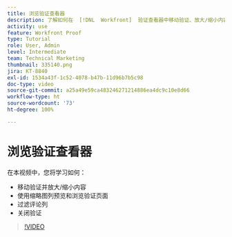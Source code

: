 ```yaml
---
title: 浏览验证查看器
description: 了解如何在  [!DNL  Workfront]  验证查看器中移动验证、放大/缩小内容、使用缩略图列、过滤验证评论等。
activity: use
feature: Workfront Proof
type: Tutorial
role: User, Admin
level: Intermediate
team: Technical Marketing
thumbnail: 335140.png
jira: KT-8840
exl-id: 1534a43f-1c52-4078-b47b-11d96b7b5c98
doc-type: video
source-git-commit: a25a49e59ca483246271214886ea4dc9c10e8d66
workflow-type: ht
source-wordcount: '73'
ht-degree: 100%

---
```


# 浏览验证查看器

在本视频中，您将学习如何：

* 移动验证并放大/缩小内容
* 使用缩略图列预览和浏览验证页面
* 过滤评论列
* 关闭验证

>[!VIDEO](https://video.tv.adobe.com/v/335140/?quality=12&learn=on)

<!-- 
## Learn more
* Review a static proof
* Search within a proof
* Compare proofs
* Configure proofing viewer settings
* View the [!DNL Workfront] object associated with a proof
* Share a proof from the proofing viewer
* Print a proof summary within [!DNL Workfront]
-->
